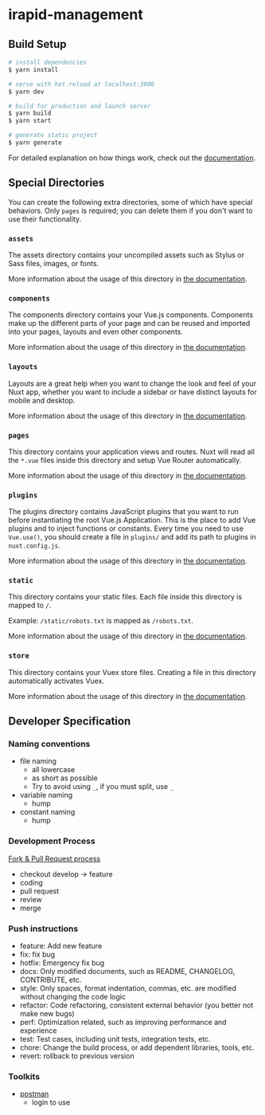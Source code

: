 # irapid-management

## Build Setup

```bash
# install dependencies
$ yarn install

# serve with hot reload at localhost:3000
$ yarn dev

# build for production and launch server
$ yarn build
$ yarn start

# generate static project
$ yarn generate
```

For detailed explanation on how things work, check out the [documentation](https://nuxtjs.org).

## Special Directories

You can create the following extra directories, some of which have special behaviors. Only `pages` is required; you can delete them if you don't want to use their functionality.

### `assets`

The assets directory contains your uncompiled assets such as Stylus or Sass files, images, or fonts.

More information about the usage of this directory in [the documentation](https://nuxtjs.org/docs/2.x/directory-structure/assets).

### `components`

The components directory contains your Vue.js components. Components make up the different parts of your page and can be reused and imported into your pages, layouts and even other components.

More information about the usage of this directory in [the documentation](https://nuxtjs.org/docs/2.x/directory-structure/components).

### `layouts`

Layouts are a great help when you want to change the look and feel of your Nuxt app, whether you want to include a sidebar or have distinct layouts for mobile and desktop.

More information about the usage of this directory in [the documentation](https://nuxtjs.org/docs/2.x/directory-structure/layouts).


### `pages`

This directory contains your application views and routes. Nuxt will read all the `*.vue` files inside this directory and setup Vue Router automatically.

More information about the usage of this directory in [the documentation](https://nuxtjs.org/docs/2.x/get-started/routing).

### `plugins`

The plugins directory contains JavaScript plugins that you want to run before instantiating the root Vue.js Application. This is the place to add Vue plugins and to inject functions or constants. Every time you need to use `Vue.use()`, you should create a file in `plugins/` and add its path to plugins in `nuxt.config.js`.

More information about the usage of this directory in [the documentation](https://nuxtjs.org/docs/2.x/directory-structure/plugins).

### `static`

This directory contains your static files. Each file inside this directory is mapped to `/`.

Example: `/static/robots.txt` is mapped as `/robots.txt`.

More information about the usage of this directory in [the documentation](https://nuxtjs.org/docs/2.x/directory-structure/static).

### `store`

This directory contains your Vuex store files. Creating a file in this directory automatically activates Vuex.

More information about the usage of this directory in [the documentation](https://nuxtjs.org/docs/2.x/directory-structure/store).


## Developer Specification

### Naming conventions

- file naming
     - all lowercase
     - as short as possible
     - Try to avoid using `_`, if you must split, use `_`
- variable naming
     - hump
- constant naming
     - hump

### Development Process

[Fork & Pull Request process](https://aaronflower.github.io/essays/github-fork-pull-workflow.html)

- checkout develop -> feature
- coding
- pull request
- review
- merge

### Push instructions

- feature:  Add new feature
- fix:      fix bug
- hotfix:   Emergency fix bug
- docs:     Only modified documents, such as README, CHANGELOG, CONTRIBUTE, etc.
- style:    Only spaces, format indentation, commas, etc. are modified without changing the code logic
- refactor: Code refactoring, consistent external behavior (you better not make new bugs)
- perf:     Optimization related, such as improving performance and experience
- test:     Test cases, including unit tests, integration tests, etc.
- chore:    Change the build process, or add dependent libraries, tools, etc.
- revert:   rollback to previous version

### Toolkits

- [postman](https://www.postman.com/)
    - login to use

